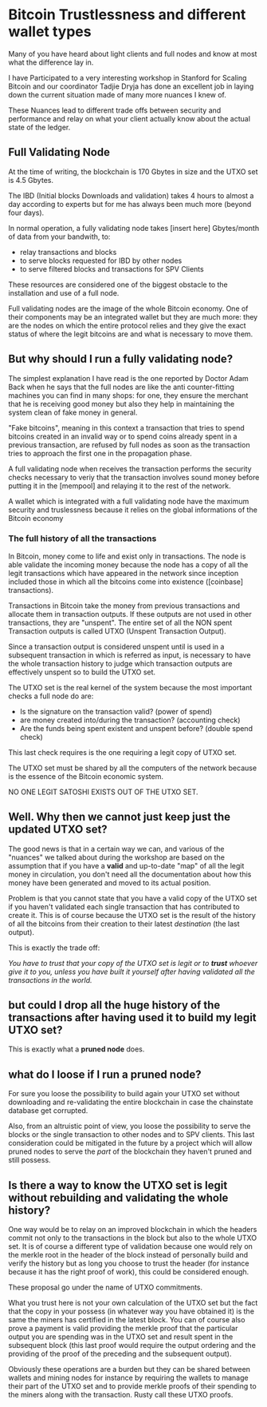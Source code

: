 # Bitcoin Trustlessness and different wallet types

Many of you have heard about light clients and full nodes and know at most what
the difference lay in.

I have Participated to a very interesting workshop in Stanford for Scaling Bitcoin
and our coordinator Tadjie Dryja has done an excellent job in
laying down the current situation made of many more nuances I knew of.

These Nuances lead to different trade offs between security and performance
and relay on what your client actually know about the actual state of
the ledger.

## Full Validating Node

At the time of writing, the blockchain is 170 Gbytes in size and the UTXO set
is 4.5 Gbytes.

The IBD (Initial blocks Downloads and validation) takes 4 hours to almost a day
according to experts but for me has always been much more (beyond four days).

In normal operation, a fully validating node takes [insert here] Gbytes/month
of data from your bandwith, to:

* relay transactions and blocks
* to serve blocks requested for IBD by other nodes
* to serve filtered blocks and transactions for SPV Clients

These resources are considered one of the biggest obstacle to the installation
and use of a full node.

Full validating nodes are the image of the whole Bitcoin economy. One of their 
components may  be an integrated wallet but they are much more: they are the 
nodes on which the entire protocol relies and they give the exact status of where 
the legit bitcoins are and what is necessary to move them.

## But why should I run a fully validating node?

The simplest explanation I have read is the one reported by Doctor Adam Back when he
says that the full nodes are like the anti counter-fitting machines you can
find in many shops: for one, they ensure the merchant that he is receiving good money
but also they help in maintaining the system clean of fake money in general.

"Fake bitcoins", meaning in this context a transaction that tries to spend
bitcoins created in an invalid way or to spend coins already spent in a previous
transaction, are refused by full nodes as soon as the transaction tries to 
approach the first one in the propagation phase.

A full validating node when receives the transaction performs the security
checks necessary to veriy that the transaction involves sound money before
putting it in the [mempool] and relaying it to the rest of the network.

A wallet which is integrated with a full validating node have the maximum security 
and truslessness because it relies on the global informations of the Bitcoin economy

### The full history of all the transactions

In Bitcoin, money come to life and exist only in transactions.
The node is able validate the incoming money because the node has a copy of 
all the legit transactions which have appeared in the network since inception 
included those in which all the bitcoins come into existence ([coinbase] transactions).

Transactions in Bitcoin take the money from previous transactions and allocate them 
in transaction outputs. If these outputs are not used in other transactions, they are 
"unspent". The entire set of all the NON spent Transaction outputs is called UTXO 
(Unspent Transaction Output).

Since a transaction output is considered unspent until is used in a subsequent
transaction in which is referred as input, is necessary to have the whole
transaction history to judge which transaction outputs are effectively unspent
so to build the UTXO set.

The UTXO set is the real kernel of the system because the most important checks
a full node do are:

* Is the signature on the transaction valid? (power of spend)
* are money created into/during the transaction? (accounting check)
* Are the funds being spent existent and unspent before? (double spend check)

This last check requires is the one requiring a legit copy of UTXO set.

The UTXO set must be shared by all the computers of the network because is the
essence of the Bitcoin economic system.

NO ONE LEGIT SATOSHI EXISTS OUT OF THE UTXO SET.

## Well. Why then we cannot just keep just the updated UTXO set?

The good news is that in a certain way we can, and various of the "nuances" we
talked about during the workshop are based on the assumption that if you have a
**valid** and up-to-date "map" of all the legit money in circulation, you don't
need all the documentation about how this money have been generated and moved
to its actual position.

Problem is that you cannot state that you have a valid copy of the UTXO set if
you haven't validated each single transaction that has contributed to create it.
This is of course because the UTXO set is the result of the history of all
the bitcoins from their creation to their latest *destination* (the last output). 

This is exactly the trade off:

*You have to trust that your copy of the UTXO set
is legit or to **trust** whoever give it to you, unless you have built it yourself
after having validated all the transactions in the world.*

## but could I drop all the huge history of the transactions after having used it to build my legit UTXO set?

This is exactly what a **pruned node** does.

## what do I loose if I run a pruned node?

For sure you loose the possibility to build again your UTXO set without
downloading and re-validating the entire blockchain in case the chainstate
database get corrupted.

Also, from an altruistic point of view, you loose the possibility to serve
the blocks or the single transaction to other nodes and to SPV clients.
This last consideration could be mitigated in the future by a project which
will allow pruned nodes to serve the *part* of the blockchain they haven't
pruned and still possess.

## Is there a way to know the UTXO set is legit without rebuilding and validating the whole history?

One way would be to relay on an improved blockchain in which the headers
commit not only to the transactions in the block but also to the whole UTXO set. It is of course a different type of
validation because one would rely on the merkle root in the header of the block instead of personally build and verify the history but as long you choose to trust the header (for instance because it has the right proof of work), this could be considered enough.

These proposal go under the name of UTXO commitments.

What you trust here is not your own calculation of the UTXO set but the fact
that the copy in your possess (in whatever way you have obtained it) is the
same the miners has certified in the latest block.
You can of course also prove a payment is valid providing the merkle proof
that the particular output you are spending was in the UTXO set and result
spent in the subsequent block (this last proof would require the output
ordering and the providing of the proof of the preceding and the subsequent
output).

Obviously these operations are a burden but they can be shared between wallets
and mining nodes for instance by requiring the wallets to manage their part
of the UTXO set and to provide merkle proofs of their spending to the miners
along with the transaction. Rusty call these UTXO proofs.
